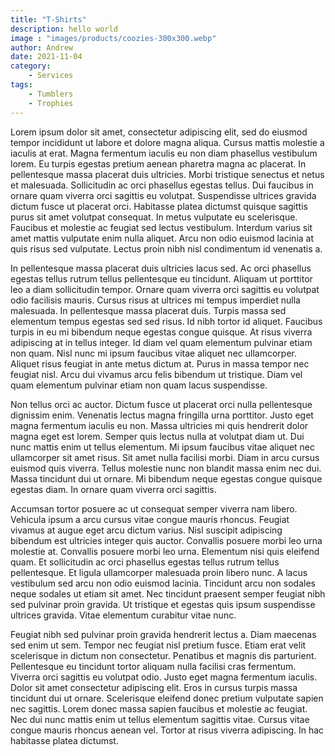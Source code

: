 ```yaml
---
title: "T-Shirts"
description: hello world
image : "images/products/coozies-300x300.webp"
author: Andrew
date: 2021-11-04
category:
    - Services
tags:
    - Tumblers
    - Trophies
---
```

Lorem ipsum dolor sit amet, consectetur adipiscing elit, sed do eiusmod tempor incididunt ut labore et dolore magna aliqua. Cursus mattis molestie a iaculis at erat. Magna fermentum iaculis eu non diam phasellus vestibulum lorem. Eu turpis egestas pretium aenean pharetra magna ac placerat. In pellentesque massa placerat duis ultricies. Morbi tristique senectus et netus et malesuada. Sollicitudin ac orci phasellus egestas tellus. Dui faucibus in ornare quam viverra orci sagittis eu volutpat. Suspendisse ultrices gravida dictum fusce ut placerat orci. Habitasse platea dictumst quisque sagittis purus sit amet volutpat consequat. In metus vulputate eu scelerisque. Faucibus et molestie ac feugiat sed lectus vestibulum. Interdum varius sit amet mattis vulputate enim nulla aliquet. Arcu non odio euismod lacinia at quis risus sed vulputate. Lectus proin nibh nisl condimentum id venenatis a.

In pellentesque massa placerat duis ultricies lacus sed. Ac orci phasellus egestas tellus rutrum tellus pellentesque eu tincidunt. Aliquam ut porttitor leo a diam sollicitudin tempor. Ornare quam viverra orci sagittis eu volutpat odio facilisis mauris. Cursus risus at ultrices mi tempus imperdiet nulla malesuada. In pellentesque massa placerat duis. Turpis massa sed elementum tempus egestas sed sed risus. Id nibh tortor id aliquet. Faucibus turpis in eu mi bibendum neque egestas congue quisque. At risus viverra adipiscing at in tellus integer. Id diam vel quam elementum pulvinar etiam non quam. Nisl nunc mi ipsum faucibus vitae aliquet nec ullamcorper. Aliquet risus feugiat in ante metus dictum at. Purus in massa tempor nec feugiat nisl. Arcu dui vivamus arcu felis bibendum ut tristique. Diam vel quam elementum pulvinar etiam non quam lacus suspendisse.

Non tellus orci ac auctor. Dictum fusce ut placerat orci nulla pellentesque dignissim enim. Venenatis lectus magna fringilla urna porttitor. Justo eget magna fermentum iaculis eu non. Massa ultricies mi quis hendrerit dolor magna eget est lorem. Semper quis lectus nulla at volutpat diam ut. Dui nunc mattis enim ut tellus elementum. Mi ipsum faucibus vitae aliquet nec ullamcorper sit amet risus. Sit amet nulla facilisi morbi. Diam in arcu cursus euismod quis viverra. Tellus molestie nunc non blandit massa enim nec dui. Massa tincidunt dui ut ornare. Mi bibendum neque egestas congue quisque egestas diam. In ornare quam viverra orci sagittis.

Accumsan tortor posuere ac ut consequat semper viverra nam libero. Vehicula ipsum a arcu cursus vitae congue mauris rhoncus. Feugiat vivamus at augue eget arcu dictum varius. Nisl suscipit adipiscing bibendum est ultricies integer quis auctor. Convallis posuere morbi leo urna molestie at. Convallis posuere morbi leo urna. Elementum nisi quis eleifend quam. Et sollicitudin ac orci phasellus egestas tellus rutrum tellus pellentesque. Et ligula ullamcorper malesuada proin libero nunc. A lacus vestibulum sed arcu non odio euismod lacinia. Tincidunt arcu non sodales neque sodales ut etiam sit amet. Nec tincidunt praesent semper feugiat nibh sed pulvinar proin gravida. Ut tristique et egestas quis ipsum suspendisse ultrices gravida. Vitae elementum curabitur vitae nunc.

Feugiat nibh sed pulvinar proin gravida hendrerit lectus a. Diam maecenas sed enim ut sem. Tempor nec feugiat nisl pretium fusce. Etiam erat velit scelerisque in dictum non consectetur. Penatibus et magnis dis parturient. Pellentesque eu tincidunt tortor aliquam nulla facilisi cras fermentum. Viverra orci sagittis eu volutpat odio. Justo eget magna fermentum iaculis. Dolor sit amet consectetur adipiscing elit. Eros in cursus turpis massa tincidunt dui ut ornare. Scelerisque eleifend donec pretium vulputate sapien nec sagittis. Lorem donec massa sapien faucibus et molestie ac feugiat. Nec dui nunc mattis enim ut tellus elementum sagittis vitae. Cursus vitae congue mauris rhoncus aenean vel. Tortor at risus viverra adipiscing. In hac habitasse platea dictumst.